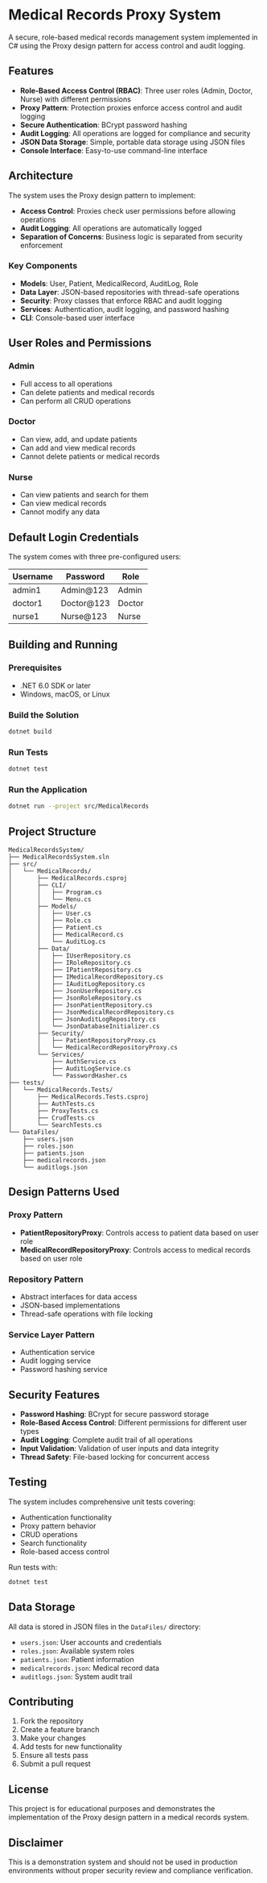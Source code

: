 # Medical Records Proxy System

A secure, role-based medical records management system implemented in C# using the Proxy design pattern for access control and audit logging.

## Features

-   **Role-Based Access Control (RBAC)**: Three user roles (Admin, Doctor, Nurse) with different permissions
-   **Proxy Pattern**: Protection proxies enforce access control and audit logging
-   **Secure Authentication**: BCrypt password hashing
-   **Audit Logging**: All operations are logged for compliance and security
-   **JSON Data Storage**: Simple, portable data storage using JSON files
-   **Console Interface**: Easy-to-use command-line interface

## Architecture

The system uses the Proxy design pattern to implement:

-   **Access Control**: Proxies check user permissions before allowing operations
-   **Audit Logging**: All operations are automatically logged
-   **Separation of Concerns**: Business logic is separated from security enforcement

### Key Components

-   **Models**: User, Patient, MedicalRecord, AuditLog, Role
-   **Data Layer**: JSON-based repositories with thread-safe operations
-   **Security**: Proxy classes that enforce RBAC and audit logging
-   **Services**: Authentication, audit logging, and password hashing
-   **CLI**: Console-based user interface

## User Roles and Permissions

### Admin

-   Full access to all operations
-   Can delete patients and medical records
-   Can perform all CRUD operations

### Doctor

-   Can view, add, and update patients
-   Can add and view medical records
-   Cannot delete patients or medical records

### Nurse

-   Can view patients and search for them
-   Can view medical records
-   Cannot modify any data

## Default Login Credentials

The system comes with three pre-configured users:

| Username | Password   | Role   |
| -------- | ---------- | ------ |
| admin1   | Admin@123  | Admin  |
| doctor1  | Doctor@123 | Doctor |
| nurse1   | Nurse@123  | Nurse  |

## Building and Running

### Prerequisites

-   .NET 6.0 SDK or later
-   Windows, macOS, or Linux

### Build the Solution

```bash
dotnet build
```

### Run Tests

```bash
dotnet test
```

### Run the Application

```bash
dotnet run --project src/MedicalRecords
```

## Project Structure

```
MedicalRecordsSystem/
├── MedicalRecordsSystem.sln
├── src/
│   └── MedicalRecords/
│       ├── MedicalRecords.csproj
│       ├── CLI/
│       │   ├── Program.cs
│       │   └── Menu.cs
│       ├── Models/
│       │   ├── User.cs
│       │   ├── Role.cs
│       │   ├── Patient.cs
│       │   ├── MedicalRecord.cs
│       │   └── AuditLog.cs
│       ├── Data/
│       │   ├── IUserRepository.cs
│       │   ├── IRoleRepository.cs
│       │   ├── IPatientRepository.cs
│       │   ├── IMedicalRecordRepository.cs
│       │   ├── IAuditLogRepository.cs
│       │   ├── JsonUserRepository.cs
│       │   ├── JsonRoleRepository.cs
│       │   ├── JsonPatientRepository.cs
│       │   ├── JsonMedicalRecordRepository.cs
│       │   ├── JsonAuditLogRepository.cs
│       │   └── JsonDatabaseInitializer.cs
│       ├── Security/
│       │   ├── PatientRepositoryProxy.cs
│       │   └── MedicalRecordRepositoryProxy.cs
│       └── Services/
│           ├── AuthService.cs
│           ├── AuditLogService.cs
│           └── PasswordHasher.cs
├── tests/
│   └── MedicalRecords.Tests/
│       ├── MedicalRecords.Tests.csproj
│       ├── AuthTests.cs
│       ├── ProxyTests.cs
│       ├── CrudTests.cs
│       └── SearchTests.cs
└── DataFiles/
    ├── users.json
    ├── roles.json
    ├── patients.json
    ├── medicalrecords.json
    └── auditlogs.json
```

## Design Patterns Used

### Proxy Pattern

-   **PatientRepositoryProxy**: Controls access to patient data based on user role
-   **MedicalRecordRepositoryProxy**: Controls access to medical records based on user role

### Repository Pattern

-   Abstract interfaces for data access
-   JSON-based implementations
-   Thread-safe operations with file locking

### Service Layer Pattern

-   Authentication service
-   Audit logging service
-   Password hashing service

## Security Features

-   **Password Hashing**: BCrypt for secure password storage
-   **Role-Based Access Control**: Different permissions for different user types
-   **Audit Logging**: Complete audit trail of all operations
-   **Input Validation**: Validation of user inputs and data integrity
-   **Thread Safety**: File-based locking for concurrent access

## Testing

The system includes comprehensive unit tests covering:

-   Authentication functionality
-   Proxy pattern behavior
-   CRUD operations
-   Search functionality
-   Role-based access control

Run tests with:

```bash
dotnet test
```

## Data Storage

All data is stored in JSON files in the `DataFiles/` directory:

-   `users.json`: User accounts and credentials
-   `roles.json`: Available system roles
-   `patients.json`: Patient information
-   `medicalrecords.json`: Medical record data
-   `auditlogs.json`: System audit trail

## Contributing

1. Fork the repository
2. Create a feature branch
3. Make your changes
4. Add tests for new functionality
5. Ensure all tests pass
6. Submit a pull request

## License

This project is for educational purposes and demonstrates the implementation of the Proxy design pattern in a medical records system.

## Disclaimer

This is a demonstration system and should not be used in production environments without proper security review and compliance verification.
